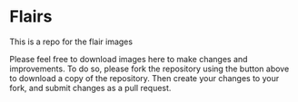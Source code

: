 # Flairs
This is a repo for the flair images

Please feel free to download images here to make changes and improvements. To do so, please fork the repository using the button above to download a copy of the repository. Then create your changes to your fork, and submit changes as a pull request. 
